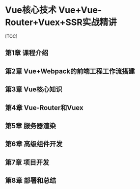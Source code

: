 # Vue核心技术 Vue+Vue-Router+Vuex+SSR实战精讲

[TOC]

## 第1章 课程介绍



## 第2章 Vue+Webpack的前端工程工作流搭建




## 第3章 Vue核心知识




## 第4章 Vue-Router和Vuex




## 第5章 服务器渲染




## 第6章 高级组件开发




## 第7章 项目开发




## 第8章 部署和总结

